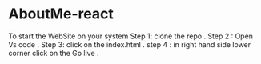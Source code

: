# AboutMe-react

To start the WebSite on your system
 	Step 1: clone the repo .
 Step 2 : Open Vs code .
 Step 3: click on the index.html .
 step 4 : in right hand side lower corner click on the Go live .
